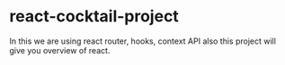# react-cocktail-project
In this we are using react router, hooks, context API also this project will give you overview of react.
